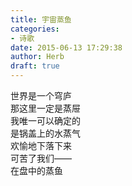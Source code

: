 ```yaml
---  
title: 宇宙蒸鱼  
categories:  
- 诗歌  
date: 2015-06-13 17:29:38  
author: Herb  
draft: true
---  
```

世界是一个穹庐  
那这里一定是蒸屉  
我唯一可以确定的  
是锅盖上的水蒸气  
欢愉地下落下来  
可苦了我们——  
在盘中的蒸鱼